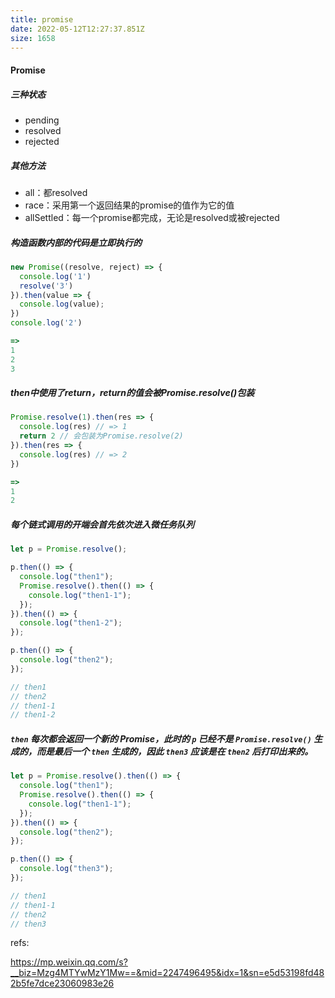 ```yaml
---
title: promise
date: 2022-05-12T12:27:37.851Z
size: 1658
---
```

#### Promise

##### 三种状态

- pending
- resolved
- rejected

##### 其他方法

- all：都resolved
- race：采用第一个返回结果的promise的值作为它的值
- allSettled：每一个promise都完成，无论是resolved或被rejected

##### 构造函数内部的代码是立即执行的

```javascript
new Promise((resolve, reject) => {
  console.log('1') 
  resolve('3')
}).then(value => {
  console.log(value);
})
console.log('2')

=> 
1
2
3
```

##### then中使用了return，return的值会被Promise.resolve()包装

```javascript
Promise.resolve(1).then(res => {
  console.log(res) // => 1
  return 2 // 会包装为Promise.resolve(2)
}).then(res => {
  console.log(res) // => 2
})

=> 
1
2
```

##### 每个链式调用的开端会首先依次进入微任务队列

```js
let p = Promise.resolve();

p.then(() => {
  console.log("then1");
  Promise.resolve().then(() => {
    console.log("then1-1");
  });
}).then(() => {
  console.log("then1-2");
});

p.then(() => {
  console.log("then2");
});

// then1
// then2
// then1-1
// then1-2
```

##### `then` 每次都会返回一个新的 Promise，此时的 `p` 已经不是 `Promise.resolve()` 生成的，而是最后一个 `then` 生成的，因此 `then3` 应该是在 `then2` 后打印出来的。

```js
let p = Promise.resolve().then(() => {
  console.log("then1");
  Promise.resolve().then(() => {
    console.log("then1-1");
  });
}).then(() => {
  console.log("then2");
});

p.then(() => {
  console.log("then3");
});

// then1
// then1-1
// then2
// then3
```

refs:

https://mp.weixin.qq.com/s?__biz=Mzg4MTYwMzY1Mw==&mid=2247496495&idx=1&sn=e5d53198fd482b5fe7dce23060983e26
